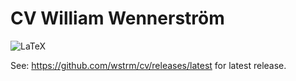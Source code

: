 # CV William Wennerström
![LaTeX](https://github.com/wstrm/cv/workflows/LaTeX/badge.svg)

See: https://github.com/wstrm/cv/releases/latest for latest release.

